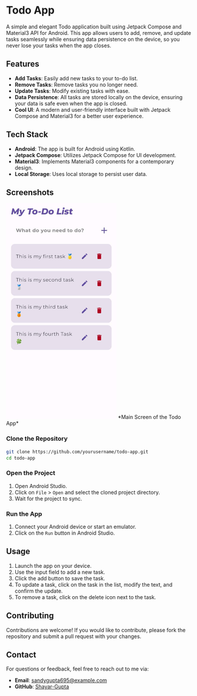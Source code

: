 # Todo App

A simple and elegant Todo application built using Jetpack Compose and Material3 API for Android. This app allows users to add, remove, and update tasks seamlessly while ensuring data persistence on the device, so you never lose your tasks when the app closes.

## Features

- **Add Tasks**: Easily add new tasks to your to-do list.
- **Remove Tasks**: Remove tasks you no longer need.
- **Update Tasks**: Modify existing tasks with ease.
- **Data Persistence**: All tasks are stored locally on the device, ensuring your data is safe even when the app is closed.
- **Cool UI**: A modern and user-friendly interface built with Jetpack Compose and Material3 for a better user experience.

## Tech Stack

- **Android**: The app is built for Android using Kotlin.
- **Jetpack Compose**: Utilizes Jetpack Compose for UI development.
- **Material3**: Implements Material3 components for a contemporary design.
- **Local Storage**: Uses local storage to persist user data.

## Screenshots

<img src="screenshots/main_screen.png" alt="Main Screen" width="300"/>
*Main Screen of the Todo App*

### Clone the Repository

```bash
git clone https://github.com/yourusername/todo-app.git
cd todo-app
```

### Open the Project

1. Open Android Studio.
2. Click on `File` > `Open` and select the cloned project directory.
3. Wait for the project to sync.

### Run the App

1. Connect your Android device or start an emulator.
2. Click on the `Run` button in Android Studio.

## Usage

1. Launch the app on your device.
2. Use the input field to add a new task.
3. Click the add button to save the task.
4. To update a task, click on the task in the list, modify the text, and confirm the update.
5. To remove a task, click on the delete icon next to the task.

## Contributing

Contributions are welcome! If you would like to contribute, please fork the repository and submit a pull request with your changes.

## Contact

For questions or feedback, feel free to reach out to me via:

- **Email**: sandygupta695@example.com
- **GitHub**: [Shayar-Gupta](https://github.com/Shayar-Gupta)

